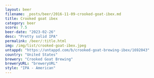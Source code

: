 ```yaml
---
layout: beer
filename: _posts/beer/2016-11-09-crooked-goat-ibex.md
title: Crooked goat ibex
category: beer
score: 7.5
beer-date: "2023-02-26"
desc: "Pretty solid IPA"
permalink: /beer/:title.html
img: /img/list/crooked-goat-ibex.jpeg
untappd: "https://untappd.com/b/crooked-goat-brewing-ibex/1692043"
country: "United States"
brewery: "Crooked Goat Brewing"
breweryURL: "breweryURL"
style: "IPA - American"
---
```

